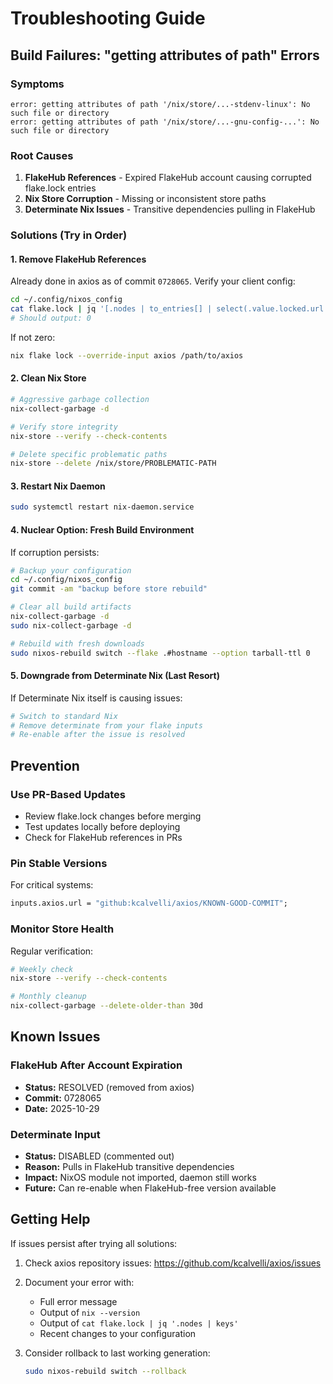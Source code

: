 # Troubleshooting Guide

## Build Failures: "getting attributes of path" Errors

### Symptoms
```
error: getting attributes of path '/nix/store/...-stdenv-linux': No such file or directory
error: getting attributes of path '/nix/store/...-gnu-config-...': No such file or directory
```

### Root Causes
1. **FlakeHub References** - Expired FlakeHub account causing corrupted flake.lock entries
2. **Nix Store Corruption** - Missing or inconsistent store paths
3. **Determinate Nix Issues** - Transitive dependencies pulling in FlakeHub

### Solutions (Try in Order)

#### 1. Remove FlakeHub References
Already done in axios as of commit `0728065`. Verify your client config:

```bash
cd ~/.config/nixos_config
cat flake.lock | jq '[.nodes | to_entries[] | select(.value.locked.url != null and (.value.locked.url | contains("flakehub")))] | length'
# Should output: 0
```

If not zero:
```bash
nix flake lock --override-input axios /path/to/axios
```

#### 2. Clean Nix Store
```bash
# Aggressive garbage collection
nix-collect-garbage -d

# Verify store integrity  
nix-store --verify --check-contents

# Delete specific problematic paths
nix-store --delete /nix/store/PROBLEMATIC-PATH
```

#### 3. Restart Nix Daemon
```bash
sudo systemctl restart nix-daemon.service
```

#### 4. Nuclear Option: Fresh Build Environment
If corruption persists:

```bash
# Backup your configuration
cd ~/.config/nixos_config
git commit -am "backup before store rebuild"

# Clear all build artifacts
nix-collect-garbage -d
sudo nix-collect-garbage -d

# Rebuild with fresh downloads
sudo nixos-rebuild switch --flake .#hostname --option tarball-ttl 0
```

#### 5. Downgrade from Determinate Nix (Last Resort)
If Determinate Nix itself is causing issues:

```bash
# Switch to standard Nix
# Remove determinate from your flake inputs
# Re-enable after the issue is resolved
```

## Prevention

### Use PR-Based Updates
- Review flake.lock changes before merging
- Test updates locally before deploying
- Check for FlakeHub references in PRs

### Pin Stable Versions
For critical systems:
```nix
inputs.axios.url = "github:kcalvelli/axios/KNOWN-GOOD-COMMIT";
```

### Monitor Store Health
Regular verification:
```bash
# Weekly check
nix-store --verify --check-contents

# Monthly cleanup
nix-collect-garbage --delete-older-than 30d
```

## Known Issues

### FlakeHub After Account Expiration
- **Status:** RESOLVED (removed from axios)
- **Commit:** 0728065
- **Date:** 2025-10-29

### Determinate Input
- **Status:** DISABLED (commented out)
- **Reason:** Pulls in FlakeHub transitive dependencies
- **Impact:** NixOS module not imported, daemon still works
- **Future:** Can re-enable when FlakeHub-free version available

## Getting Help

If issues persist after trying all solutions:

1. Check axios repository issues: https://github.com/kcalvelli/axios/issues
2. Document your error with:
   - Full error message
   - Output of `nix --version`
   - Output of `cat flake.lock | jq '.nodes | keys'`
   - Recent changes to your configuration

3. Consider rollback to last working generation:
   ```bash
   sudo nixos-rebuild switch --rollback
   ```
